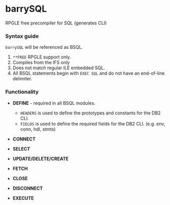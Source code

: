 # barrySQL
RPGLE free precompiler for SQL (generates CLI)

### Syntax guide

`barrySQL` will be referenced as BSQL.

1. `**FREE` RPGLE support only.
2. Compiles from the IFS only
3. Does not match regular ILE embedded SQL.
4. All BSQL statements begin with `EXEC SQL` and do not have an end-of-line delimiter.

### Functionality

* **DEFINE** - required in all BSQL modules.
  * `HEADERS` is used to define the prototypes and constants for the DB2 CLI.
  * `FIELDS` is used to define the required fields for the DB2 CLI. (e.g. env, conn, hdl, stmts)

* **CONNECT**
* **SELECT**
* **UPDATE/DELETE/CREATE**
* **FETCH**
* **CLOSE**
* **DISCONNECT**
* **EXECUTE**
